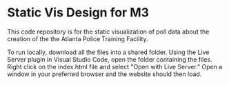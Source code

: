 # Static Vis Design for M3
This code repository is for the static visualization of poll data about the creation of the the Atlanta Police Training Facility.

To run locally, download all the files into a shared folder. Using the Live Server plugin in Visual Studio Code, open the folder containing the files. Right click on the index.html file and select "Open with Live Server." Open a window in your preferred browser and the website should then load. 
